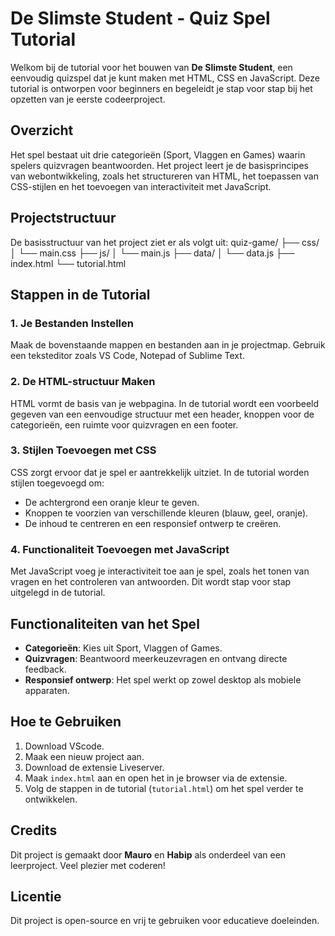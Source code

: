 # De Slimste Student - Quiz Spel Tutorial

Welkom bij de tutorial voor het bouwen van **De Slimste Student**, een eenvoudig quizspel dat je kunt maken met HTML, CSS en JavaScript. Deze tutorial is ontworpen voor beginners en begeleidt je stap voor stap bij het opzetten van je eerste codeerproject.

## Overzicht

Het spel bestaat uit drie categorieën (Sport, Vlaggen en Games) waarin spelers quizvragen beantwoorden. Het project leert je de basisprincipes van webontwikkeling, zoals het structureren van HTML, het toepassen van CSS-stijlen en het toevoegen van interactiviteit met JavaScript.

## Projectstructuur

De basisstructuur van het project ziet er als volgt uit:
quiz-game/ ├── css/ │ └── main.css ├── js/ │ └── main.js ├── data/ │ └── data.js ├── index.html └── tutorial.html

## Stappen in de Tutorial

### 1. Je Bestanden Instellen

Maak de bovenstaande mappen en bestanden aan in je projectmap. Gebruik een teksteditor zoals VS Code, Notepad of Sublime Text.

### 2. De HTML-structuur Maken

HTML vormt de basis van je webpagina. In de tutorial wordt een voorbeeld gegeven van een eenvoudige structuur met een header, knoppen voor de categorieën, een ruimte voor quizvragen en een footer.

### 3. Stijlen Toevoegen met CSS

CSS zorgt ervoor dat je spel er aantrekkelijk uitziet. In de tutorial worden stijlen toegevoegd om:

- De achtergrond een oranje kleur te geven.
- Knoppen te voorzien van verschillende kleuren (blauw, geel, oranje).
- De inhoud te centreren en een responsief ontwerp te creëren.

### 4. Functionaliteit Toevoegen met JavaScript

Met JavaScript voeg je interactiviteit toe aan je spel, zoals het tonen van vragen en het controleren van antwoorden. Dit wordt stap voor stap uitgelegd in de tutorial.

## Functionaliteiten van het Spel

- **Categorieën**: Kies uit Sport, Vlaggen of Games.
- **Quizvragen**: Beantwoord meerkeuzevragen en ontvang directe feedback.
- **Responsief ontwerp**: Het spel werkt op zowel desktop als mobiele apparaten.

## Hoe te Gebruiken

1. Download VScode.
2. Maak een nieuw project aan.
3. Download de extensie Liveserver.
4. Maak `index.html` aan en open het in je browser via de extensie.
5. Volg de stappen in de tutorial (`tutorial.html`) om het spel verder te ontwikkelen.

## Credits

Dit project is gemaakt door **Mauro** en **Habip** als onderdeel van een leerproject. Veel plezier met coderen!

## Licentie

Dit project is open-source en vrij te gebruiken voor educatieve doeleinden.
